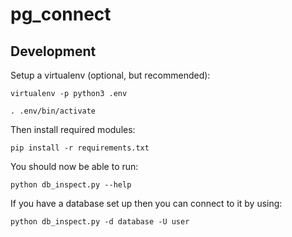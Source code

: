 # pg_connect

## Development

Setup a virtualenv (optional, but recommended):

    virtualenv -p python3 .env

    . .env/bin/activate

Then install required modules:

    pip install -r requirements.txt

You should now be able to run:

    python db_inspect.py --help

If you have a database set up then you can connect to it by using:

    python db_inspect.py -d database -U user

